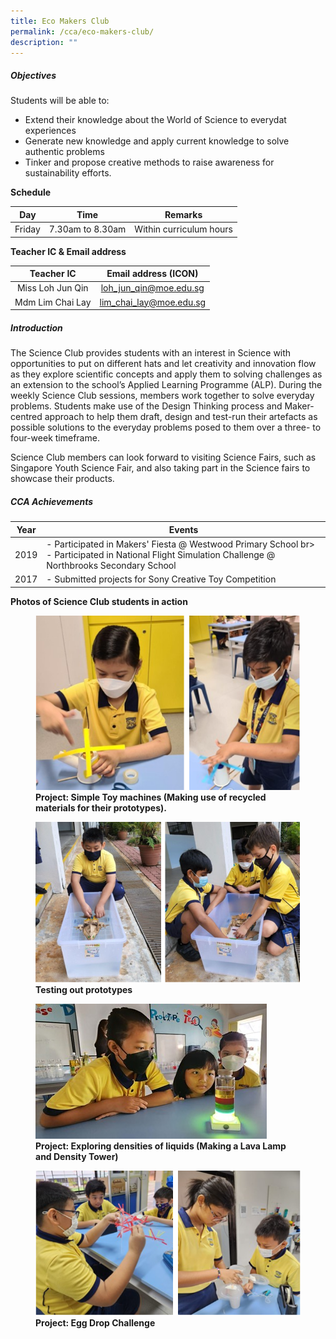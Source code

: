 ```yaml
---
title: Eco Makers Club
permalink: /cca/eco-makers-club/
description: ""
---
```

##### **Objectives**
  
Students will be able to:  
  


*   Extend their knowledge about the World of Science to everydat experiences
*   Generate new knowledge and apply current knowledge to solve authentic problems
*   Tinker and propose creative methods to raise awareness for sustainability efforts.
  

**Schedule**

  

| Day | Time | Remarks |
| --- | --- | --- |
| Friday | 7.30am to 8.30am | Within curriculum hours |

  
**Teacher IC &amp; Email address**  
  
|          Teacher IC          |  Email address (ICON)  |
|:----------------------------:|:----------------------:|
| Miss Loh Jun Qin | loh_jun_qin@moe.edu.sg |
|       Mdm Lim Chai Lay       | lim_chai_lay@moe.edu.sg |


##### **Introduction**

  
The Science Club provides students with an interest in Science with opportunities to put on different hats and let creativity and innovation flow as they explore scientific concepts and apply them to solving challenges as an extension to the school’s Applied Learning Programme (ALP). During the weekly Science Club sessions, members work together to solve everyday problems. Students make use of the Design Thinking process and Maker-centred approach to help them draft, design and test-run their artefacts as possible solutions to the everyday problems posed to them over a three- to four-week timeframe.&nbsp;

Science Club members can look forward to visiting Science Fairs, such as Singapore Youth Science Fair, and also taking part in the Science fairs to showcase their products.&nbsp;

  

##### **CCA Achievements**



| Year | Events | 
| -------- | -------- | 
| 2019     | - Participated in Makers' Fiesta @ Westwood Primary School br&gt; - Participated in National Flight Simulation Challenge @ Northbrooks Secondary School     | 
| 2017     | - Submitted projects for Sony Creative Toy Competition     | 



  
  
**Photos of Science Club students in action**  
  

<figure>

<img src="/images/Our%20Curriculum/Departments/CCA/Science%20Club/S1.png">

<figcaption> <strong> Project: Simple Toy machines (Making use of recycled materials for their prototypes). </strong> </figcaption>

</figure>

<figure>

<img src="/images/Our%20Curriculum/Departments/CCA/Science%20Club/S2.png">

<figcaption> <strong> Testing out prototypes </strong> </figcaption>

</figure>

<figure>

<img src="/images/Our%20Curriculum/Departments/CCA/Science%20Club/S3.jpg">

<figcaption> <strong> Project: Exploring densities of liquids (Making a Lava Lamp and Density Tower) </strong> </figcaption>

</figure>

<figure>

<img src="/images/Our%20Curriculum/Departments/CCA/Science%20Club/S4.png">

<figcaption> <strong> Project: Egg Drop Challenge </strong> </figcaption>

</figure>